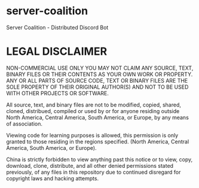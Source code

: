 # server-coalition
Server Coalition - Distributed Discord Bot

# LEGAL DISCLAIMER
NON-COMMERCIAL USE ONLY
YOU MAY NOT CLAIM ANY SOURCE, TEXT, BINARY FILES OR THEIR CONTENTS AS YOUR OWN WORK OR PROPERTY.
ANY OR ALL PARTS OF SOURCE CODE, TEXT OR BINARY FILES ARE THE SOLE PROPERTY OF THEIR ORIGINAL AUTHOR(S) AND NOT TO BE USED WITH OTHER PROJECTS OR SOFTWARE.

All source, text, and binary files are not to be modified, copied, shared, cloned, distribued, compiled or used by or for anyone residing outside North America, Central America, South America, or Europe, by any means of association.

Viewing code for learning purposes is allowed, this permission is only granted to those residing in the regions specified. (North America, Central America, South America, or Europe).

China is strictly forbidden to view anything past this notice or to view, copy, download, clone, distribute, and all other denied permissions stated previously, of any files in this repository due to continued disregard for copyright laws and hacking attempts. 

